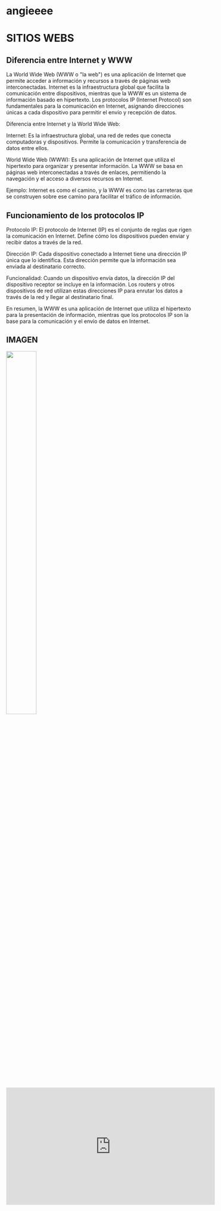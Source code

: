 # angieeee 
<html>
<head>



<meta name="description" content="SITIOS WEBS">
<meta name="keywords" content="IMAGENES">

</head>

<body>

<h1> SITIOS WEBS </h1>

<h2> Diferencia entre Internet y WWW </h2>

<p> La World Wide Web (WWW o "la web") es una aplicación de Internet que permite acceder a información y recursos a través de páginas web interconectadas. Internet es la infraestructura global que facilita la comunicación entre dispositivos, mientras que la WWW es un sistema de información basado en hipertexto. Los protocolos IP (Internet Protocol) son fundamentales para la comunicación en Internet, asignando direcciones únicas a cada dispositivo para permitir el envío y recepción de datos.  </p>

<p> Diferencia entre Internet y la World Wide Web: </p>

<p> Internet:
Es la infraestructura global, una red de redes que conecta computadoras y dispositivos. Permite la comunicación y transferencia de datos entre ellos. </p>

<p> World Wide Web (WWW):
Es una aplicación de Internet que utiliza el hipertexto para organizar y presentar información. La WWW se basa en páginas web interconectadas a través de enlaces, permitiendo la navegación y el acceso a diversos recursos en Internet. </p>

<p> Ejemplo:
Internet es como el camino, y la WWW es como las carreteras que se construyen sobre ese camino para facilitar el tráfico de información.  </p>


<h2> Funcionamiento de los protocolos IP </h2>

<p> Protocolo IP:
El protocolo de Internet (IP) es el conjunto de reglas que rigen la comunicación en Internet. Define cómo los dispositivos pueden enviar y recibir datos a través de la red.  </p>

<p> Dirección IP:
Cada dispositivo conectado a Internet tiene una dirección IP única que lo identifica. Esta dirección permite que la información sea enviada al destinatario correcto.  </p>

<p>  Funcionalidad:
Cuando un dispositivo envía datos, la dirección IP del dispositivo receptor se incluye en la información. Los routers y otros dispositivos de red utilizan estas direcciones IP para enrutar los datos a través de la red y llegar al destinatario final. </p>

<p> En resumen, la WWW es una aplicación de Internet que utiliza el hipertexto para la presentación de información, mientras que los protocolos IP son la base para la comunicación y el envío de datos en Internet.  </p>

<h2> IMAGEN </h2>

<code><img src="https://electronicaonline.net/wp-content/uploads/2024/07/Diferencia-entre-Internet-y-Web.webp" width="40%" height="50%">

</code> 

<iframe width="560" height="315" src="https://youtu.be/xRV1eVzqPyk" title="YouTube video player" frameborder="0" allow="accelerometer; autoplay; clipboard-write; encrypted-media; gyroscope; picture-in-picture" allowfullscreen></iframe>
